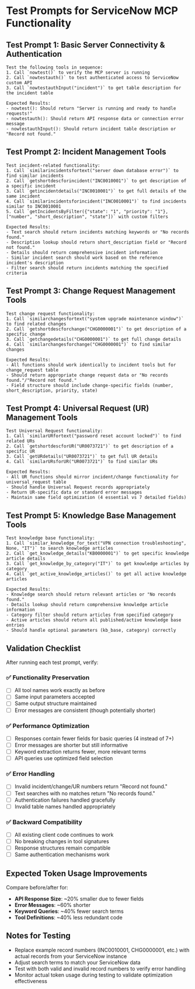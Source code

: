 # Test Prompts for ServiceNow MCP Functionality

## Test Prompt 1: Basic Server Connectivity & Authentication
```
Test the following tools in sequence:
1. Call `nowtest()` to verify the MCP server is running
2. Call `nowtestauth()` to test authenticated access to ServiceNow custom API
3. Call `nowtestauthInput("incident")` to get table description for the incident table

Expected Results:
- nowtest(): Should return "Server is running and ready to handle requests!"
- nowtestauth(): Should return API response data or connection error message
- nowtestauthInput(): Should return incident table description or "Record not found."
```

## Test Prompt 2: Incident Management Tools
```
Test incident-related functionality:
1. Call `similarincidentsfortext("server down database error")` to find similar incidents
2. Call `getshortdescforincident("INC0010001")` to get description of a specific incident
3. Call `getincidentdetails("INC0010001")` to get full details of the same incident
4. Call `similarincidentsforincident("INC0010001")` to find incidents similar to INC0010001
5. Call `getIncidentsByFilter({"state": "1", "priority": "1"}, ["number", "short_description", "state"])` with custom filters

Expected Results:
- Text search should return incidents matching keywords or "No records found."
- Description lookup should return short_description field or "Record not found."
- Details should return comprehensive incident information
- Similar incident search should work based on the reference incident's description
- Filter search should return incidents matching the specified criteria
```

## Test Prompt 3: Change Request Management Tools
```
Test change request functionality:
1. Call `similarchangesfortext("system upgrade maintenance window")` to find related changes
2. Call `getshortdescforchange("CHG0000001")` to get description of a specific change
3. Call `getchangedetails("CHG0000001")` to get full change details
4. Call `similarchangesforchange("CHG0000001")` to find similar changes

Expected Results:
- All functions should work identically to incident tools but for change_request table
- Should return appropriate change request data or "No records found."/"Record not found."
- Field structure should include change-specific fields (number, short_description, priority, state)
```

## Test Prompt 4: Universal Request (UR) Management Tools
```
Test Universal Request functionality:
1. Call `similarURfortext("password reset account locked")` to find related URs
2. Call `getshortdescforUR("UR0073721")` to get description of a specific UR
3. Call `getURdetails("UR0073721")` to get full UR details  
4. Call `similarURsforUR("UR0073721")` to find similar URs

Expected Results:
- All UR functions should mirror incident/change functionality for universal_request table
- Should handle Universal Request records appropriately
- Return UR-specific data or standard error messages
- Maintain same field optimization (4 essential vs 7 detailed fields)
```

## Test Prompt 5: Knowledge Base Management Tools
```
Test knowledge base functionality:
1. Call `similar_knowledge_for_text("VPN connection troubleshooting", None, "IT")` to search knowledge articles
2. Call `get_knowledge_details("KB0000001")` to get specific knowledge article details
3. Call `get_knowledge_by_category("IT")` to get knowledge articles by category
4. Call `get_active_knowledge_articles()` to get all active knowledge articles

Expected Results:
- Knowledge search should return relevant articles or "No records found."
- Details lookup should return comprehensive knowledge article information
- Category filter should return articles from specified category
- Active articles should return all published/active knowledge base entries
- Should handle optional parameters (kb_base, category) correctly
```

## Validation Checklist

After running each test prompt, verify:

### ✅ **Functionality Preservation**
- [ ] All tool names work exactly as before
- [ ] Same input parameters accepted
- [ ] Same output structure maintained
- [ ] Error messages are consistent (though potentially shorter)

### ✅ **Performance Optimization**
- [ ] Responses contain fewer fields for basic queries (4 instead of 7+)
- [ ] Error messages are shorter but still informative
- [ ] Keyword extraction returns fewer, more relevant terms
- [ ] API queries use optimized field selection

### ✅ **Error Handling**
- [ ] Invalid incident/change/UR numbers return "Record not found."
- [ ] Text searches with no matches return "No records found."
- [ ] Authentication failures handled gracefully
- [ ] Invalid table names handled appropriately

### ✅ **Backward Compatibility**
- [ ] All existing client code continues to work
- [ ] No breaking changes in tool signatures
- [ ] Response structures remain compatible
- [ ] Same authentication mechanisms work

## Expected Token Usage Improvements

Compare before/after for:
- **API Response Size**: ~20% smaller due to fewer fields
- **Error Messages**: ~60% shorter
- **Keyword Queries**: ~40% fewer search terms
- **Tool Definitions**: ~40% less redundant code

## Notes for Testing
- Replace example record numbers (INC0010001, CHG0000001, etc.) with actual records from your ServiceNow instance
- Adjust search terms to match your ServiceNow data
- Test with both valid and invalid record numbers to verify error handling
- Monitor actual token usage during testing to validate optimization effectiveness